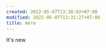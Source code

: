 ```yaml
---
created: 2022-05-07T13:30:02+07:00
modified: 2022-05-07T13:31:27+07:00
title: merw
---
```


It's new

